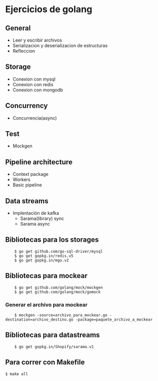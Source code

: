 # Ejercicios de golang

## General
* Leer y escribir archivos
* Serializacion y deserializacion de estructuras
* Refleccion 
## Storage
* Conexion con mysql
* Conexion con redis 
* Conexion con mongodb
## Concurrency
* Concurrencia(async)
## Test
* Mockgen
## Pipeline architecture
* Context package
* Workers
* Basic pipeline
## Data streams
* Implentación de kafka
  * Sarama(library) sync
  * Sarama async


## Bibliotecas para los storages
```shell
    $ go get github.com/go-sql-driver/mysql
    $ go get gopkg.in/redis.v5
    $ go get gopkg.in/mgo.v2
```
## Bibliotecas para mockear
```shell
    $ go get github.com/golang/mock/mockgen
    $ go get github.com/golang/mock/gomock
```
### Generar el archivo para mockear
```shell
    $ mockgen -source=archivo_para_mockear.go -destination=archivo_destino.go -package=paquete_archivo_a_mockear
```
## Bibliotecas para datastreams
```shell
    $ go get gopkg.in/Shopify/sarama.v1
```
## Para correr con Makefile
```shell
$ make all
```